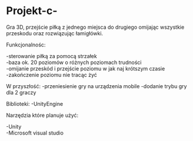 # Projekt-c-

Gra 3D, przejście piłką z jednego miejsca do drugiego omijając wszystkie przeskodu oraz rozwiązując łamigłówki.

Funkcjonalnośc:

  -sterowanie piłką za pomocą strzałek  
  -baza ok. 20 poziomów o różnych poziomach trudności   
  -omijanie przeskód i przejście poziomu w jak naj krótszym czasie  
  -zakończenie poziomu nie tracąc żyć 
   
  
  W przyszłość:
    -przeniesienie gry na urządzenia mobile 
    -dodanie trybu gry dla 2 graczy 
    
 Biblioteki:
   -UnityEngine 
   
 
 Narzędzia które planuje użyć:
 
  -Unity  
  -Microsoft visual studio  
 
 
  
  
